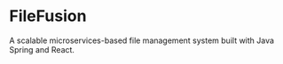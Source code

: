 # FileFusion
A scalable microservices-based file management system built with Java Spring and React.

